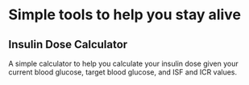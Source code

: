 # Simple tools to help you stay alive

## Insulin Dose Calculator

A simple calculator to help you calculate your insulin dose given your current blood glucose, target blood glucose, and ISF and ICR values.
